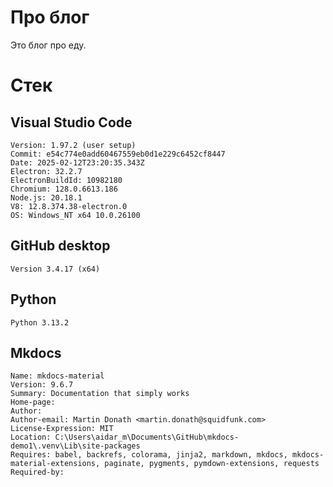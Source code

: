 # Про блог
Это блог про еду.

# Стек

## Visual Studio Code
```
Version: 1.97.2 (user setup)
Commit: e54c774e0add60467559eb0d1e229c6452cf8447
Date: 2025-02-12T23:20:35.343Z
Electron: 32.2.7
ElectronBuildId: 10982180
Chromium: 128.0.6613.186
Node.js: 20.18.1
V8: 12.8.374.38-electron.0
OS: Windows_NT x64 10.0.26100
```
## GitHub desktop
```
Version 3.4.17 (x64)
```
## Python
```
Python 3.13.2
```

## Mkdocs
```
Name: mkdocs-material
Version: 9.6.7
Summary: Documentation that simply works
Home-page:
Author:
Author-email: Martin Donath <martin.donath@squidfunk.com>
License-Expression: MIT
Location: C:\Users\aidar_m\Documents\GitHub\mkdocs-demo1\.venv\Lib\site-packages
Requires: babel, backrefs, colorama, jinja2, markdown, mkdocs, mkdocs-material-extensions, paginate, pygments, pymdown-extensions, requests
Required-by:
```